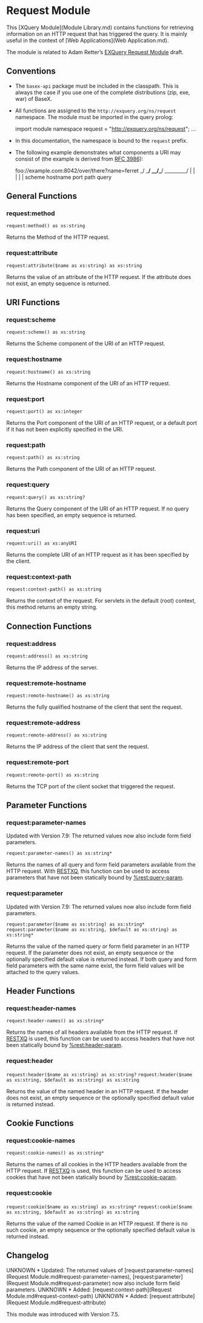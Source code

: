 
# Request Module
 


 
This [XQuery Module](Module Library.md) contains functions for retrieving information on an HTTP request that has triggered the query. It is mainly useful in the context of [Web Applications](Web Application.md). 

 
The module is related to Adam Retter’s [EXQuery Request Module](http://exquery.github.com/expath-specs-playground/request-module-1.0-specification.html) draft. 

 
## Conventions
 * The `basex-api` package must be included in the classpath. This is always the case if you use one of the complete distributions (zip, exe, war) of BaseX. 
 * All functions are assigned to the `http://exquery.org/ns/request` namespace. The module must be imported in the query prolog: 

    import module namespace request = "http://exquery.org/ns/request";
    ...

 * In this documentation, the namespace is bound to the `request` prefix. 
 * The following example demonstrates what components a URI may consist of (the example is derived from [RFC 3986](http://tools.ietf.org/html/rfc3986)): 

      foo://example.com:8042/over/there?name=ferret
      \_/   \_________/ \__/\_________/ \_________/
       |         |       |       |          |
     scheme   hostname  port    path      query

 
## General Functions

### request:method

`request:method() as xs:string`

Returns the Method of the HTTP request. 


### request:attribute

`request:attribute($name as xs:string) as xs:string`

Returns the value of an attribute of the HTTP request. If the attribute does not exist, an empty sequence is returned. 

 
## URI Functions

### request:scheme

`request:scheme() as xs:string`

Returns the Scheme component of the URI of an HTTP request. 


### request:hostname

`request:hostname() as xs:string`

Returns the Hostname component of the URI of an HTTP request. 


### request:port

`request:port() as xs:integer`

Returns the Port component of the URI of an HTTP request, or a default port if it has not been explicitly specified in the URI. 


### request:path

`request:path() as xs:string`

Returns the Path component of the URI of an HTTP request. 


### request:query

`request:query() as xs:string?`

Returns the Query component of the URI of an HTTP request. If no query has been specified, an empty sequence is returned. 


### request:uri

`request:uri() as xs:anyURI`

Returns the complete URI of an HTTP request as it has been specified by the client. 


### request:context-path

`request:context-path() as xs:string`

Returns the context of the request. For servlets in the default (root) context, this method returns an empty string. 

 
## Connection Functions

### request:address

`request:address() as xs:string`

Returns the IP address of the server. 


### request:remote-hostname

`request:remote-hostname() as xs:string`

Returns the fully qualified hostname of the client that sent the request. 


### request:remote-address

`request:remote-address() as xs:string`

Returns the IP address of the client that sent the request. 


### request:remote-port

`request:remote-port() as xs:string`

Returns the TCP port of the client socket that triggered the request. 

 
## Parameter Functions

### request:parameter-names

Updated with Version 7.9: The returned values now also include form field parameters. 


`request:parameter-names() as xs:string*`

Returns the names of all query and form field parameters available from the HTTP request. With [RESTXQ](RESTXQ.md), this function can be used to access parameters that have not been statically bound by [%rest:query-param](RESTXQ.md#Query_Parameters). 


### request:parameter

Updated with Version 7.9: The returned values now also include form field parameters. 


`request:parameter($name as xs:string) as xs:string*`
`request:parameter($name as xs:string, $default as xs:string) as xs:string*`

Returns the value of the named query or form field parameter in an HTTP request. If the parameter does not exist, an empty sequence or the optionally specified default value is returned instead. If both query and form field parameters with the same name exist, the form field values will be attached to the query values. 

 
## Header Functions

### request:header-names

`request:header-names() as xs:string*`

Returns the names of all headers available from the HTTP request. If [RESTXQ](RESTXQ.md) is used, this function can be used to access headers that have not been statically bound by [%rest:header-param](RESTXQ.md#HTTP_Headers). 


### request:header

`request:header($name as xs:string) as xs:string?`
`request:header($name as xs:string, $default as xs:string) as xs:string`

Returns the value of the named header in an HTTP request. If the header does not exist, an empty sequence or the optionally specified default value is returned instead. 

 
## Cookie Functions

### request:cookie-names

`request:cookie-names() as xs:string*`

Returns the names of all cookies in the HTTP headers available from the HTTP request. If [RESTXQ](RESTXQ.md) is used, this function can be used to access cookies that have not been statically bound by [%rest:cookie-param](RESTXQ.md#Cookies). 


### request:cookie

`request:cookie($name as xs:string) as xs:string*`
`request:cookie($name as xs:string, $default as xs:string) as xs:string`

Returns the value of the named Cookie in an HTTP request. If there is no such cookie, an empty sequence or the optionally specified default value is returned instead. 

 
## Changelog
UNKNOWN * Updated: The returned values of [request:parameter-names](Request Module.md#request-parameter-names), [request:parameter](Request Module.md#request-parameter) now also include form field parameters. 
UNKNOWN * Added: [request:context-path](Request Module.md#request-context-path)
UNKNOWN * Added: [request:attribute](Request Module.md#request-attribute)

This module was introduced with Version 7.5. 

